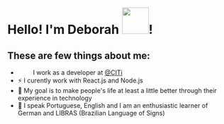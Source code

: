 <h1> Hello! I'm Deborah <img width="60" src="https://media1.giphy.com/media/VFkOWLClKZp8ehnzdZ/source.gif"/>! </h1>

## These are few things about me:
<ul> 
  <li> <img width="30" scr="https://media1.giphy.com/media/WmWnXxpVz3OthVp3tt/source.gif" /> I work as a developer at <a href="https://citi.org.br" target="_blank">@CITi </a></li>
  <li>⚡ I curently work with React.js and Node.js</li>
  <li>🎯 My goal is to make people's life at least a little better through their experience in technology</li>
  <li>📓 I speak Portuguese, English and I am an enthusiastic learner of German and LIBRAS (Brazilian Language of Signs)</li>
</ul>

